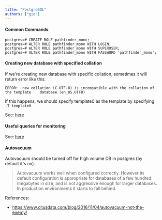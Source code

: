 ```yaml
---
title: "PostgreSQL"
authors: ["gio"]
---
```


#### Common Commands

```
postgres=# CREATE ROLE pathfinder_mono;
postgres=# ALTER ROLE pathfinder_mono WITH LOGIN;
postgres=# ALTER ROLE pathfinder_mono WITH SUPERUSER;
postgres=# ALTER ROLE pathfinder_mono WITH PASSWORD 'pathfinder_mono';
```

#### Creating new database with specified collation

If we're creating new database with specific collation, sometimes it will return error like this:

`ERROR:  new collation (C.UTF-8) is incompatible with the collation of the template    database (en_US.UTF8)`

If this happens, we should specify template0 as the template by specifying `-T template0`

See: [here](https://stackoverflow.com/questions/18870775/how-to-change-the-template-database-collection-coding-on-postgresql)

#### Useful queries for monitoring

See: [here](https://github.com/nilenso/postgresql-monitoring)

#### Autovacuum

Autovacuum should be turned off for high volume DB in postgres (by default it's on).

> Autovacuum works well when configured correctly. However its default configuration is appropriate for databases of a few hundred megabytes in size, and is not aggressive enough for larger databases. In production environments it starts to fall behind. 

References:

- https://www.citusdata.com/blog/2016/11/04/autovacuum-not-the-enemy/
